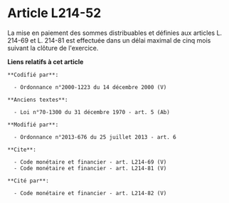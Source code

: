 # Article L214-52

La mise en paiement des sommes distribuables et définies aux articles L. 214-69 et L. 214-81 est effectuée dans un délai
maximal de cinq mois suivant la clôture de l'exercice.

**Liens relatifs à cet article**

	**Codifié par**:

	  - Ordonnance n°2000-1223 du 14 décembre 2000 (V)

	**Anciens textes**:

	  - Loi n°70-1300 du 31 décembre 1970 - art. 5 (Ab)

	**Modifié par**:

	  - Ordonnance n°2013-676 du 25 juillet 2013 - art. 6

	**Cite**:

	  - Code monétaire et financier - art. L214-69 (V)
	  - Code monétaire et financier - art. L214-81 (V)

	**Cité par**:

	  - Code monétaire et financier - art. L214-82 (V)
